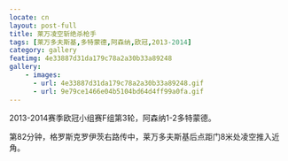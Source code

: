 ```yaml
---
locate: cn
layout: post-full
title: 莱万凌空斩绝杀枪手
tags: [莱万多夫斯基,多特蒙德,阿森纳,欧冠,2013-2014]
category: gallery
featimg: 4e33887d31da179c78a2a30b33a89248
gallery:
    - images:
      - url: 4e33887d31da179c78a2a30b33a89248.gif
      - url: 9e79ce1466e04b5104bd64d4ff99a0fa.gif
---
```


2013-2014赛季欧冠小组赛F组第3轮，阿森纳1-2多特蒙德。

第82分钟，格罗斯克罗伊茨右路传中，莱万多夫斯基后点距门8米处凌空推入近角。
　　
